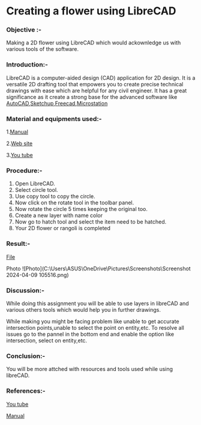# Creating a flower using LibreCAD
### Objective :- 
Making a 2D flower using LibreCAD which would ackownledge us with various tools of the software.
### Introduction:-
LibreCAD is a computer-aided design (CAD) application for 2D design. It is a versatile 2D drafting tool that empowers you to create precise technical drawings with ease which are helpful for any civil engineer. It has a great significance as it create a strong base for the advanced software like [AutoCAD](https://en.wikipedia.org/wiki/AutoCAD),[Sketchup](https://en.wikipedia.org/wiki/SketchUp),[Freecad](https://en.wikipedia.org/wiki/FreeCAD),[Microstation](https://en.wikipedia.org/wiki/Microstation)
### Material and equipments used:-
1.[Manual](https://docs.librecad.org/en/latest/)

2.[Web site](https://wiki.librecad.org/index.php/User_Interface)

3.[You tube](https://www.youtube.com/watch?v=COglpXQdnys)
### Procedure:-
 1. Open LibreCAD.
 2. Select circle tool.
 3. Use copy tool to copy the circle.
 4. Now click on the rotate tool in the toolbar panel.
 5. Now rotate the circle 5 times keeping the original too.
 6. Create a new layer with name color
 7. Now go to hatch tool and select the item need to be hatched.
 8. Your 2D flower or rangoli is completed  
 
### Result:-
[File](https://github.com/naveenkpareek/CADBIM/blob/main/2114039/libracad/Introduction%20to%20LibraCAD%20interface.dxf)

Photo
![Photo](C:\Users\ASUS\OneDrive\Pictures\Screenshots\Screenshot 2024-04-09 105516.png)
 
### Discussion:-
While doing this assignment you will be able to use layers in libreCAD and various others tools which would help you in further drawings.

While making you might be facing problem like unable to get accurate intersection points,unable to select the point on entity,etc. To resolve all issues go to the pannel in the bottom end and enable the option like intersection, select on entity,etc.

### Conclusion:-
You will be more attched with resources and tools used while using libreCAD. 

### References:-
[You tube](https://www.youtube.com/watch?v=COglpXQdnys)

[Manual](https://docs.librecad.org/en/latest/)

